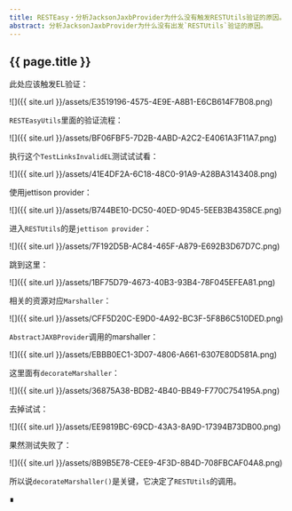 ```yaml
---
title: RESTEasy・分析JacksonJaxbProvider为什么没有触发RESTUtils验证的原因。
abstract: 分析JacksonJaxbProvider为什么没有出发`RESTUtils`验证的原因。
---
```


## {{ page.title }}

此处应该触发EL验证：

![]({{ site.url }}/assets/E3519196-4575-4E9E-A8B1-E6CB614F7B08.png)

`RESTEasyUtils`里面的验证流程：

![]({{ site.url }}/assets/BF06FBF5-7D2B-4ABD-A2C2-E4061A3F11A7.png)

执行这个`TestLinksInvalidEL`测试试试看：

![]({{ site.url }}/assets/41E4DF2A-6C18-48C0-91A9-A28BA3143408.png)

使用jettison provider：

![]({{ site.url }}/assets/B744BE10-DC50-40ED-9D45-5EEB3B4358CE.png)

进入`RESTUtils`的是`jettison provider`：

![]({{ site.url }}/assets/7F192D5B-AC84-465F-A879-E692B3D67D7C.png)

跳到这里：

![]({{ site.url }}/assets/1BF75D79-4673-40B3-93B4-78F045EFEA81.png)

相关的资源对应`Marshaller`：

![]({{ site.url }}/assets/CFF5D20C-E9D0-4A92-BC3F-5F8B6C510DED.png)

`AbstractJAXBProvider`调用的marshaller：

![]({{ site.url }}/assets/EBBB0EC1-3D07-4806-A661-6307E80D581A.png)

这里面有`decorateMarshaller`：

![]({{ site.url }}/assets/36875A38-BDB2-4B40-BB49-F770C754195A.png)

去掉试试：

![]({{ site.url }}/assets/EE9819BC-69CD-43A3-8A9D-17394B73DB00.png)

果然测试失败了：

![]({{ site.url }}/assets/8B9B5E78-CEE9-4F3D-8B4D-708FBCAF04A8.png)

所以说`decorateMarshaller()`是关键，它决定了`RESTUtils`的调用。

∎








